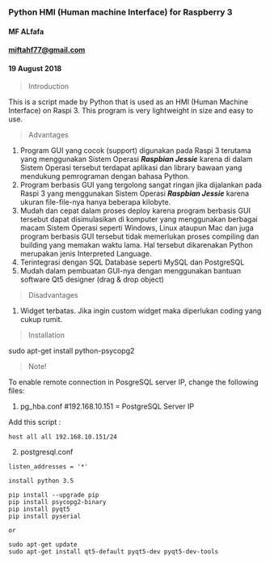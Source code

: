 ### Python HMI (Human machine Interface) for Raspberry 3 ###
#### MF ALfafa ####
#### miftahf77@gmail.com ####
#### 19 August 2018 ####

> Introduction

This is a script made by Python that is used as an HMI (Human Machine Interface) on Raspi 3. This program is very lightweight in size and easy to use. 

> Advantages
1. Program GUI yang cocok (support) digunakan pada Raspi 3 terutama yang menggunakan Sistem Operasi ***Raspbian Jessie*** karena di dalam Sistem Operasi tersebut terdapat aplikasi dan library bawaan yang mendukung pemrograman dengan bahasa Python.
2. Program berbasis GUI yang tergolong sangat ringan jika dijalankan pada Raspi 3 yang menggunakan Sistem Operasi ***Raspbian Jessie*** karena ukuran file-file-nya hanya beberapa kilobyte.
3. Mudah dan cepat dalam proses deploy karena program berbasis GUI tersebut dapat disimulasikan di komputer yang menggunakan berbagai macam Sistem Operasi seperti Windows, Linux ataupun Mac dan juga program berbasis GUI tersebut tidak memerlukan proses compiling dan building yang memakan waktu lama. Hal tersebut dikarenakan Python merupakan jenis Interpreted Language.
4. Terintegrasi dengan SQL Database seperti MySQL dan PostgreSQL
5. Mudah dalam pembuatan GUI-nya dengan menggunakan bantuan software Qt5 designer (drag & drop object)

> Disadvantages
1. Widget terbatas. Jika ingin custom widget maka diperlukan coding yang cukup rumit.


> Installation

sudo apt-get install python-psycopg2

> Note!

To enable remote connection in PosgreSQL server IP, change the following files:
1. pg_hba.conf		#192.168.10.151 = PostgreSQL Server IP

Add this script :
```
host all all 192.168.10.151/24
```
2. postgresql.conf
```
listen_addresses = '*'
```

```
install python 3.5

pip install --upgrade pip
pip install psycopg2-binary
pip install pyqt5
pip install pyserial

or

sudo apt-get update
sudo apt-get install qt5-default pyqt5-dev pyqt5-dev-tools

```
